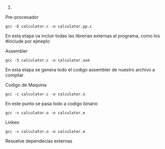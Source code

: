 1.

Pre-procesador

``` gcc -E calculator.c -o calculator.pp.c ```

En esta etapa va incluir todas las librerias externas al programa, como los #include por ejmeplo

Assembler

``` gcc -S calculator.c -o calculator.asm ```

En esta etapa se genera todo el codigo assembler de nuestro archivo a compilar

Codigo de Maquina

``` gcc -c calculator.c -o calculator.o ```

En este punto se pasa todo a codigo binario

``` gcc -v calculator.o -o calculator.e ```

Linkeo

``` gcc -v calculator.o -o calculator.e ```

Resuelve dependecias externas



